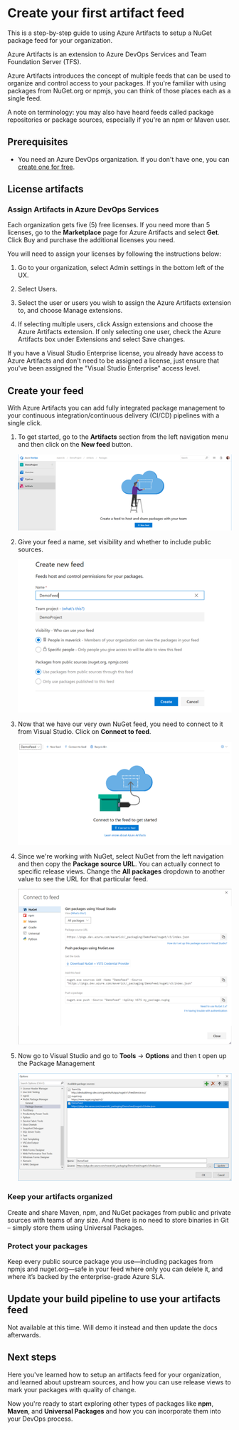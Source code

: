 # Create your first artifact feed

This is a step-by-step guide to using Azure Artifacts to setup a NuGet package feed for your organization.

Azure Artifacts is an extension to Azure DevOps Services and Team Foundation Server (TFS). 

Azure Artifacts introduces the concept of multiple feeds that can be used to organize and control access to your packages. If you're familiar with using packages from NuGet.org or npmjs, you can think of those places each as a single feed. 

A note on terminology: you may also have heard feeds called package repositories or package sources, especially if you're an npm or Maven user.

## Prerequisites

* You need an Azure DevOps organization. If you don't have one, you can [create one for free](https://dev.azure.com/). 

## License artifacts

### Assign Artifacts in Azure DevOps Services

Each organization gets five (5) free licenses. If you need more than 5 licenses, go to the **Marketplace** page for Azure Artifacts and select **Get**. Click Buy and purchase the additional licenses you need. 

You will need to assign your licenses by following the instructions below:

1. Go to your organization, select Admin settings in the bottom left of the UX.

1. Select Users.

1. Select the user or users you wish to assign the Azure Artifacts extension to, and choose Manage extensions.

1. If selecting multiple users, click Assign extensions and choose the Azure Artifacts extension. If only selecting one user, check the Azure 
Artifacts box under Extensions and select Save changes. 

If you have a Visual Studio Enterprise license, you already have access to Azure Artifacts and don't need to be assigned a license, just ensure that you've been assigned the "Visual Studio Enterprise" access level.

## Create your feed

With Azure Artifacts you can add fully integrated package management to your continuous integration/continuous delivery (CI/CD) pipelines with a single click. 

1. To get started, go to the **Artifacts** section from the left navigation menu and then click on the **New feed** button.

   ![New release](../_img/artifact/new-artifact-feed-step1.png)

1. Give your feed a name, set visibility and whether to include public sources.

   ![New release](../_img/artifact/new-artifact-feed-step2.png)

1. Now that we have our very own NuGet feed, you need to connect to it from Visual Studio. Click on **Connect to feed**.

   ![New release](../_img/artifact/connect-to-feed-step1.png)

1. Since we're working with NuGet, select NuGet from the left navigation and then copy the **Package source URL**. You can actually connect to specific release views. Change the **All packages** dropdown to another value to see the URL for that particular feed.

   ![New release](../_img/artifact/connect-to-feed-step2.png)

1. Now go to Visual Studio and go to **Tools** -> **Options** and then t open up the Package Management 

   ![New release](../_img/artifact/connect-to-feed-step3.png)

### Keep your artifacts organized

Create and share Maven, npm, and NuGet packages from public and private sources with teams of any size. And there is no need to store binaries in Git – simply store them using Universal Packages.

### Protect your packages

Keep every public source package you use—including packages from npmjs and nuget.org—safe in your feed where only you can delete it, and where it’s backed by the enterprise-grade Azure SLA.

## Update your build pipeline to use your artifacts feed

Not available at this time. Will demo it instead and then update the docs afterwards.

## Next steps

Here you've learned how to setup an artifacts feed for your organization, and learned about upstream sources, and how you can use release views to mark your packages with quality of change.

Now you're ready to start exploring other types of packages like **npm**, **Maven**, and **Universal Packages** and how you can incorporate them into your DevOps process.